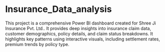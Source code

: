 # Insurance_Data_analysis
This project is a comprehensive Power BI dashboard created for Shree Ji Insurance Pvt. Ltd.. It provides deep insights into insurance claim data, customer demographics, policy details, and claim status breakdowns. It highlights key patterns using interactive visuals, including settlement rates, premium trends by policy type.
